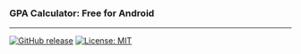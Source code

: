 ### GPA Calculator: Free for Android 
---------

[![GitHub release](https://img.shields.io/badge/release-v1.0-green.svg)](https://github.com/magpie-robins/gpa-calculator-android/releases)
[![License: MIT](https://img.shields.io/badge/license-MIT-blue.svg)](https://github.com/magpie-robins/gpa-calculator-android/blob/master/LICENSE)
